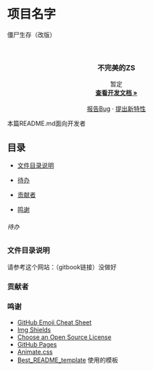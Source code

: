 # 项目名字

僵尸生存（改版）

<!-- PROJECT LOGO -->
<br />

<p align="center">
  <h3 align="center">不完美的ZS</h3>
  <p align="center">
    暂定
    <br />
    <a href="https://github.com/shaojintian/Best_README_template"><strong>查看开发文档 »</strong></a>
    <br />
    <br />
    <a href="https://github.com/JieZhiF/zombie_survival_chinese/issues">报告Bug</a>
    ·
    <a href="https://github.com/JieZhiF/zombie_survival_chinese/issues">提出新特性</a>
  </p>

</p>

 本篇README.md面向开发者

## 目录

- [文件目录说明](#文件目录说明)
- [待办](#待办)

- [贡献者](#贡献者)
- [鸣谢](#鸣谢)


###### 待办

### 文件目录说明
请参考这个网站：（gitbook链接）没做好

### 贡献者


### 鸣谢

- [GitHub Emoji Cheat Sheet](https://www.webpagefx.com/tools/emoji-cheat-sheet)
- [Img Shields](https://shields.io)
- [Choose an Open Source License](https://choosealicense.com)
- [GitHub Pages](https://pages.github.com)
- [Animate.css](https://daneden.github.io/animate.css)
- [Best_README_template]([https://connoratherton.com/loaders](https://github.com/shaojintian/Best_README_template/)) 使用的模板

<!-- links -->
[your-project-path]:JieZhiF/zombie_survival_chinese
[contributors-shield]: https://img.shields.io/github/contributors/shaojintian/Best_README_template.svg?style=flat-square
[contributors-url]: https://github.com/shaojintian/Best_README_template/graphs/contributors
[stars-shield]: https://img.shields.io/github/stars/shaojintian/Best_README_template.svg?style=flat-square
[stars-url]: https://github.com/shaojintian/Best_README_template/stargazers
[issues-shield]: https://img.shields.io/github/issues/shaojintian/Best_README_template.svg?style=flat-square
[issues-url]: https://img.shields.io/github/issues/shaojintian/Best_README_template.svg
